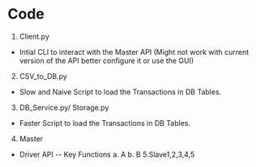# Code 
1. Client.py
- Intial CLI to interact with the Master API (Might not work with current version of the API better configure it or use the GUI)
2. CSV_to_DB.py
- Slow and Naive Script to load the Transactions in DB Tables.
3. DB_Service.py/ Storage.py
- Faster Script to load the  Transactions in DB Tables.
4. Master
- Driver API
-- Key Functions
a. A
b. B
5.Slave1,2,3,4,5

